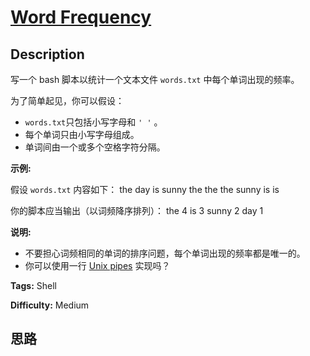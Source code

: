 # [Word Frequency][title]

## Description

写一个 bash 脚本以统计一个文本文件 `words.txt` 中每个单词出现的频率。

为了简单起见，你可以假设：

  * `words.txt`只包括小写字母和 `' '` 。
  * 每个单词只由小写字母组成。
  * 单词间由一个或多个空格字符分隔。

**示例:**

假设 `words.txt` 内容如下：
            the day is sunny the the    the sunny is is    

你的脚本应当输出（以词频降序排列）：
            the 4    is 3    sunny 2    day 1    

**说明:**

  * 不要担心词频相同的单词的排序问题，每个单词出现的频率都是唯一的。
  * 你可以使用一行 [Unix pipes](http://tldp.org/HOWTO/Bash-Prog-Intro-HOWTO-4.html) 实现吗？


**Tags:** Shell

**Difficulty:** Medium

## 思路

[title]: https://leetcode-cn.com/problems/word-frequency
